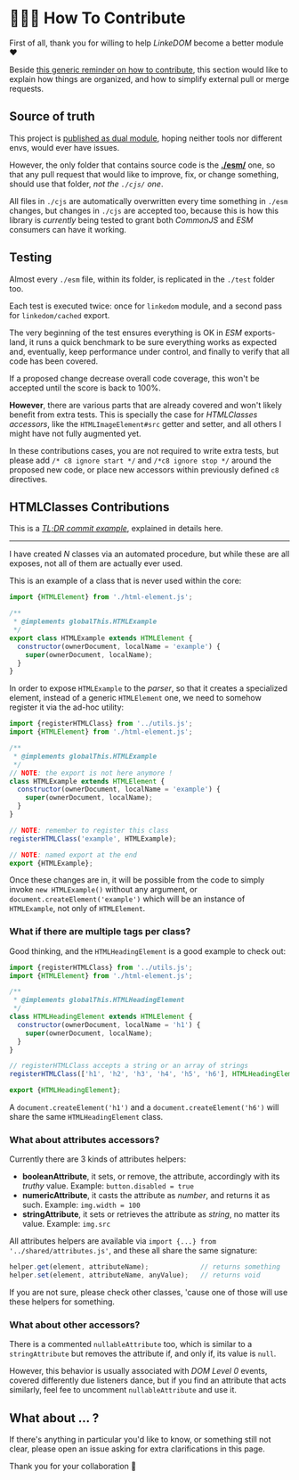 # 👭👫👬 How To Contribute

First of all, thank you for willing to help *LinkeDOM* become a better module ♥

Beside [this generic reminder on how to contribute](https://gist.github.com/WebReflection/f6dc8017a1c10f0ece2e292b0b9607ff), this section would like to explain how things are organized, and how to simplify external pull or merge requests.



## Source of truth

This project is [published as dual module](https://webreflection.medium.com/a-nodejs-dual-module-deep-dive-8f94ff56210e), hoping neither tools nor different envs, would ever have issues.

However, the only folder that contains source code is the **[./esm/](./esm)** one, so that any pull request that would like to improve, fix, or change something, should use that folder, *not the `./cjs/` one*.

All files in `./cjs` are automatically overwritten every time something in `./esm` changes, but changes in `./cjs` are accepted too, because this is how this library is *currently* being tested to grant both *CommonJS* and *ESM* consumers can have it working.



## Testing

Almost every `./esm` file, within its folder, is replicated in the `./test` folder too.

Each test is executed twice: once for `linkedom` module, and a second pass for `linkedom/cached` export.

The very beginning of the test ensures everything is OK in *ESM* exports-land, it runs a quick benchmark to be sure everything works as expected and, eventually, keep performance under control, and finally to verify that all code has been covered.

If a proposed change decrease overall code coverage, this won't be accepted until the score is back to 100%.

**However**, there are various parts that are already covered and won't likely benefit from extra tests. This is specially the case for *HTMLClasses accessors*, like the `HTMLImageElement#src` getter and setter, and all others I might have not fully augmented yet.

In these contributions cases, you are not required to write extra tests, but please add `/* c8 ignore start */` and `/*c8 ignore stop */` around the proposed new code, or place new accessors within previously defined `c8` directives.


## HTMLClasses Contributions

This is a *[TL;DR commit example](https://github.com/WebReflection/linkedom/commit/2fa2d3b063f5b420c207f346d1ce943218d14178)*, explained in details here.

- - -

I have created *N* classes via an automated procedure, but while these are all exposes, not all of them are actually ever used.

This is an example of a class that is never used within the core:

```js
import {HTMLElement} from './html-element.js';

/**
 * @implements globalThis.HTMLExample
 */
export class HTMLExample extends HTMLElement {
  constructor(ownerDocument, localName = 'example') {
    super(ownerDocument, localName);
  }
}
```

In order to expose `HTMLExample` to the *parser*, so that it creates a specialized element, instead of a generic `HTMLElement` one, we need to somehow register it via the ad-hoc utility:

```js
import {registerHTMLClass} from '../utils.js';
import {HTMLElement} from './html-element.js';

/**
 * @implements globalThis.HTMLExample
 */
// NOTE: the export is not here anymore !
class HTMLExample extends HTMLElement {
  constructor(ownerDocument, localName = 'example') {
    super(ownerDocument, localName);
  }
}

// NOTE: remember to register this class
registerHTMLClass('example', HTMLExample);

// NOTE: named export at the end
export {HTMLExample};
```

Once these changes are in, it will be possible from the code to simply invoke `new HTMLExample()` without any argument, or `document.createElement('example')` which will be an instance of `HTMLExample`, not only of `HTMLElement`.

### What if there are multiple tags per class?

Good thinking, and the `HTMLHeadingElement` is a good example to check out:

```js
import {registerHTMLClass} from '../utils.js';
import {HTMLElement} from './html-element.js';

/**
 * @implements globalThis.HTMLHeadingElement
 */
class HTMLHeadingElement extends HTMLElement {
  constructor(ownerDocument, localName = 'h1') {
    super(ownerDocument, localName);
  }
}

// registerHTMLClass accepts a string or an array of strings
registerHTMLClass(['h1', 'h2', 'h3', 'h4', 'h5', 'h6'], HTMLHeadingElement);

export {HTMLHeadingElement};
```

A `document.createElement('h1')` and a `document.createElement('h6')` will share the same `HTMLHeadingElement` class.


### What about attributes accessors?

Currently there are 3 kinds of attributes helpers:

  * **booleanAttribute**, it sets, or remove, the attribute, accordingly with its *truthy* value. Example: `button.disabled = true`
  * **numericAttribute**, it casts the attribute as *number*, and returns it as such. Example: `img.width = 100`
  * **stringAttribute**, it sets or retrieves the attribute as *string*, no matter its value. Example: `img.src`

All attributes helpers are available via `import {...} from '../shared/attributes.js'`, and these all share the same signature:

```js
helper.get(element, attributeName);             // returns something
helper.set(element, attributeName, anyValue);   // returns void
```

If you are not sure, please check other classes, 'cause one of those will use these helpers for something.


### What about other accessors?

There is a commented `nullableAttribute` too, which is similar to a `stringAttribute` but removes the attribute if, and only if, its value is `null`.

However, this behavior is usually associated with *DOM Level 0* events, covered differently due listeners dance, but if you find an attribute that acts similarly, feel fee to uncomment `nullableAttribute` and use it.


## What about ... ?

If there's anything in particular you'd like to know, or something still not clear, please open an issue asking for extra clarifications in this page.

Thank you for your collaboration 👋
